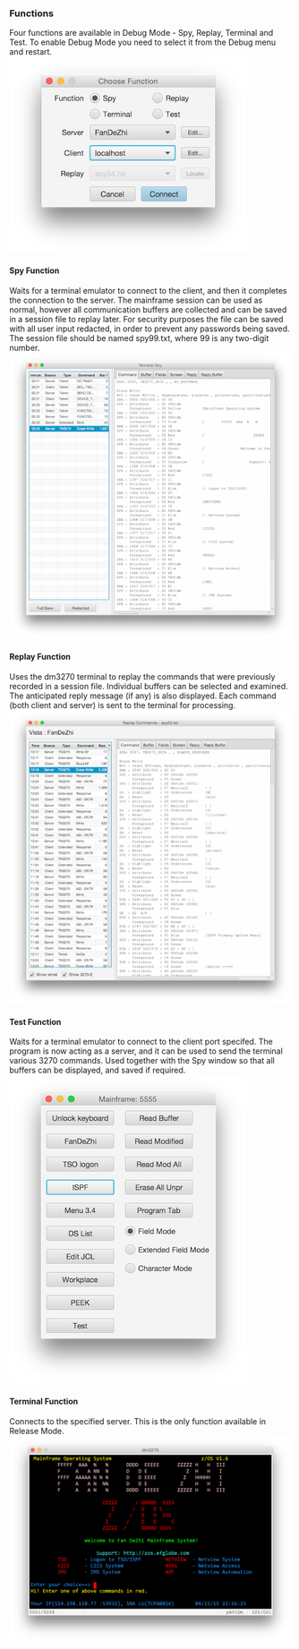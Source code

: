 ### Functions
Four functions are available in Debug Mode - Spy, Replay, Terminal and Test. To enable Debug Mode you need to select it from the Debug menu and restart.  
![Debug Connection](connect2.png?raw=true "debug connection")
#### Spy Function
Waits for a terminal emulator to connect to the client, and then it completes the connection to the server. The mainframe session can be used as normal, however all communication buffers are collected and can be saved in a session file to replay later. For security purposes the file can be saved with all user input redacted, in order to prevent any passwords being saved. The session file should be named spy99.txt, where 99 is any two-digit number.
![Spy screen](spy.png?raw=true "spy screen")
#### Replay Function
Uses the dm3270 terminal to replay the commands that were previously recorded in a session file. Individual buffers can be selected and examined. The anticipated reply message (if any) is also displayed. Each command (both client and server) is sent to the terminal for processing.
![Replay screen](replay2.png?raw=true "replay screen")
#### Test Function
Waits for a terminal emulator to connect to the client port specifed. The program is now acting as a server, and it can be used to send the terminal various 3270 commands. Used together with the Spy window so that all buffers can be displayed, and saved if required.  
![Mainframe screen](mainframe.png?raw=true "mainframe screen")
#### Terminal Function
Connects to the specified server. This is the only function available in Release Mode.
![Terminal screen](terminal.png?raw=true "dm3270")
